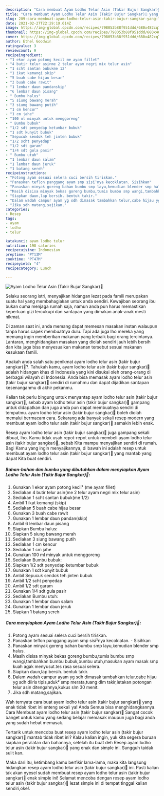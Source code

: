 ```yaml
---
description: "Cara membuat Ayam Lodho Telur Asin (Takir Bujur Sangkar)🍗 yang lezat Untuk Jualan"
title: "Cara membuat Ayam Lodho Telur Asin (Takir Bujur Sangkar)🍗 yang lezat Untuk Jualan"
slug: 209-cara-membuat-ayam-lodho-telur-asin-takir-bujur-sangkar-yang-lezat-untuk-jualan
date: 2021-02-27T22:29:10.614Z
image: https://img-global.cpcdn.com/recipes/798053b88f951ddd/680x482cq70/ayam-lodho-telur-asin-takir-bujur-sangkar🍗-foto-resep-utama.jpg
thumbnail: https://img-global.cpcdn.com/recipes/798053b88f951ddd/680x482cq70/ayam-lodho-telur-asin-takir-bujur-sangkar🍗-foto-resep-utama.jpg
cover: https://img-global.cpcdn.com/recipes/798053b88f951ddd/680x482cq70/ayam-lodho-telur-asin-takir-bujur-sangkar🍗-foto-resep-utama.jpg
author: Ethel Goodwin
ratingvalue: 3
reviewcount: 9
recipeingredient:
- "1 ekor ayam potong kecil me ayam fillet"
- "4 butir telur asinme 2 telur ayam negri mix telur asin"
- "1 scht santan bubukme 12"
- "1 ikat kemangi skip"
- "5 buah cabe hijau besar"
- "3 buah cabe rawit"
- "1 lembar daun pandanskip"
- "6 lembar daun pisang"
- " Bumbu halus"
- "5 siung bawang merah"
- "3 siung bawang putih"
- "1 cm kencur"
- "1 cm jahe"
- "100 ml minyak untuk menggoreng"
- " Bumbu bubuk"
- "1/2 sdt penyedap ketumbar bubuk"
- "1 sdt kunyit bubuk"
- "Sepucuk sendok teh jinten bubuk"
- "1/2 scht penyedap"
- "1/2 sdt garam"
- "1/4 sdt gula pasir"
- " Bumbu utuh"
- "1 lembar daun salam"
- "1 lembar daun jeruk"
- "1 batang sereh"
recipeinstructions:
- "Potong ayam sesuai selera cuci bersih tiriskan."
- "Panaskan teflon panggang ayam smp sisi²nya kecoklatan. Sisihkan"
- "Panaskan minyak goreng bahan bumbu smp layu,kemudian blender smp halus."
- "Masih disisa minyak bekas goreng bumbu,tumis bumbu smp wangi,tambahkan bumbu bubuk,bumbu utuh,masukan ayam masak smp kuah agak menyusut.tes rasa sesuai selera."
- "Siapkan daun,lap bersih. bentuk takir."
- "Dalam wadah campur ayam yg sdh dimasak tambahkan telur,cabe hijau yg sdh diiris tipis,aduk² smp merata,tuang dlm takir,letakan potongan telur asin ditengahnya,kukus slm 30 menit."
- "Jika sdh matang,sajikan."
categories:
- Resep
tags:
- ayam
- lodho
- telur

katakunci: ayam lodho telur 
nutrition: 198 calories
recipecuisine: Indonesian
preptime: "PT13M"
cooktime: "PT47M"
recipeyield: "4"
recipecategory: Lunch

---
```



![Ayam Lodho Telur Asin (Takir Bujur Sangkar)🍗](https://img-global.cpcdn.com/recipes/798053b88f951ddd/680x482cq70/ayam-lodho-telur-asin-takir-bujur-sangkar🍗-foto-resep-utama.jpg)

Selaku seorang istri, menyajikan hidangan lezat pada famili merupakan suatu hal yang membahagiakan untuk anda sendiri. Kewajiban seorang ibu bukan cuma menjaga rumah saja, namun anda pun harus memastikan keperluan gizi tercukupi dan santapan yang dimakan anak-anak mesti nikmat.

Di zaman  saat ini, anda memang dapat memesan masakan instan walaupun tanpa harus capek membuatnya dulu. Tapi ada juga lho mereka yang memang ingin memberikan makanan yang terbaik bagi orang tercintanya. Lantaran, menghidangkan masakan yang diolah sendiri jauh lebih bersih dan kita juga bisa menyesuaikan makanan tersebut sesuai makanan kesukaan famili. 



Apakah anda salah satu penikmat ayam lodho telur asin (takir bujur sangkar)🍗?. Tahukah kamu, ayam lodho telur asin (takir bujur sangkar)🍗 adalah hidangan khas di Indonesia yang kini disukai oleh orang-orang di berbagai wilayah di Indonesia. Anda bisa memasak ayam lodho telur asin (takir bujur sangkar)🍗 sendiri di rumahmu dan dapat dijadikan santapan kesenanganmu di akhir pekanmu.

Kalian tak perlu bingung untuk menyantap ayam lodho telur asin (takir bujur sangkar)🍗, sebab ayam lodho telur asin (takir bujur sangkar)🍗 gampang untuk didapatkan dan juga anda pun dapat membuatnya sendiri di tempatmu. ayam lodho telur asin (takir bujur sangkar)🍗 boleh diolah memalui bermacam cara. Sekarang ada banyak sekali resep modern yang membuat ayam lodho telur asin (takir bujur sangkar)🍗 semakin lebih enak.

Resep ayam lodho telur asin (takir bujur sangkar)🍗 juga gampang sekali dibuat, lho. Kamu tidak usah repot-repot untuk membeli ayam lodho telur asin (takir bujur sangkar)🍗, sebab Kita mampu menyajikan sendiri di rumah. Bagi Kamu yang ingin menyajikannya, di bawah ini adalah resep untuk membuat ayam lodho telur asin (takir bujur sangkar)🍗 yang mantab yang dapat Kita buat sendiri.

<!--inarticleads1-->

##### Bahan-bahan dan bumbu yang dibutuhkan dalam menyiapkan Ayam Lodho Telur Asin (Takir Bujur Sangkar)🍗:

1. Gunakan 1 ekor ayam potong kecil² (me ayam fillet)
1. Sediakan 4 butir telur asin(me 2 telur ayam negri mix telur asin)
1. Sediakan 1 scht santan bubuk(me 1/2)
1. Ambil 1 ikat kemangi (skip)
1. Sediakan 5 buah cabe hijau besar
1. Gunakan 3 buah cabe rawit
1. Gunakan 1 lembar daun pandan(skip)
1. Ambil 6 lembar daun pisang
1. Siapkan  Bumbu halus:
1. Siapkan 5 siung bawang merah
1. Sediakan 3 siung bawang putih
1. Sediakan 1 cm kencur
1. Sediakan 1 cm jahe
1. Gunakan 100 ml minyak untuk menggoreng
1. Sediakan  Bumbu bubuk:
1. Siapkan 1/2 sdt penyedap ketumbar bubuk
1. Gunakan 1 sdt kunyit bubuk
1. Ambil Sepucuk sendok teh jinten bubuk
1. Ambil 1/2 scht penyedap
1. Ambil 1/2 sdt garam
1. Gunakan 1/4 sdt gula pasir
1. Sediakan  Bumbu utuh:
1. Gunakan 1 lembar daun salam
1. Gunakan 1 lembar daun jeruk
1. Siapkan 1 batang sereh




<!--inarticleads2-->

##### Cara menyiapkan Ayam Lodho Telur Asin (Takir Bujur Sangkar)🍗:

1. Potong ayam sesuai selera cuci bersih tiriskan.
1. Panaskan teflon panggang ayam smp sisi²nya kecoklatan. - Sisihkan
1. Panaskan minyak goreng bahan bumbu smp layu,kemudian blender smp halus.
1. Masih disisa minyak bekas goreng bumbu,tumis bumbu smp wangi,tambahkan bumbu bubuk,bumbu utuh,masukan ayam masak smp kuah agak menyusut.tes rasa sesuai selera.
1. Siapkan daun,lap bersih. bentuk takir.
1. Dalam wadah campur ayam yg sdh dimasak tambahkan telur,cabe hijau yg sdh diiris tipis,aduk² smp merata,tuang dlm takir,letakan potongan telur asin ditengahnya,kukus slm 30 menit.
1. Jika sdh matang,sajikan.




Wah ternyata cara buat ayam lodho telur asin (takir bujur sangkar)🍗 yang enak tidak ribet ini enteng sekali ya! Anda Semua bisa menghidangkannya. Cara Membuat ayam lodho telur asin (takir bujur sangkar)🍗 Sangat cocok banget untuk kamu yang sedang belajar memasak maupun juga bagi anda yang sudah hebat memasak.

Tertarik untuk mencoba buat resep ayam lodho telur asin (takir bujur sangkar)🍗 mantab tidak ribet ini? Kalau kalian ingin, yuk kita segera buruan siapkan peralatan dan bahannya, setelah itu buat deh Resep ayam lodho telur asin (takir bujur sangkar)🍗 yang enak dan simple ini. Sungguh taidak sulit kan. 

Maka dari itu, ketimbang kamu berfikir lama-lama, maka kita langsung hidangkan resep ayam lodho telur asin (takir bujur sangkar)🍗 ini. Pasti kalian tak akan nyesel sudah membuat resep ayam lodho telur asin (takir bujur sangkar)🍗 enak simple ini! Selamat mencoba dengan resep ayam lodho telur asin (takir bujur sangkar)🍗 lezat simple ini di tempat tinggal kalian sendiri,oke!.


